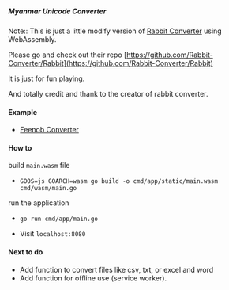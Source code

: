 ##### Myanmar Unicode Converter

Note:: This is just a little modify version of  [Rabbit Converter](https://www.rabbit-converter.org/Rabbit) <a href="" target="_blank"></a> using WebAssembly.

Please go and check out their repo [https://github.com/Rabbit-Converter/Rabbit](https://github.com/Rabbit-Converter/Rabbit)

It is just for fun playing.

And totally credit and thank to the creator of rabbit converter.

#### Example

- [Feenob Converter](https://converter.feenob.xyz)

#### How to

build `main.wasm` file

- `GOOS=js GOARCH=wasm go build -o cmd/app/static/main.wasm cmd/wasm/main.go`

run the application

- `go run cmd/app/main.go`

- Visit `localhost:8080`

#### Next to do

- Add function to convert files like csv, txt, or excel and word
- Add function for offline use (service worker).
